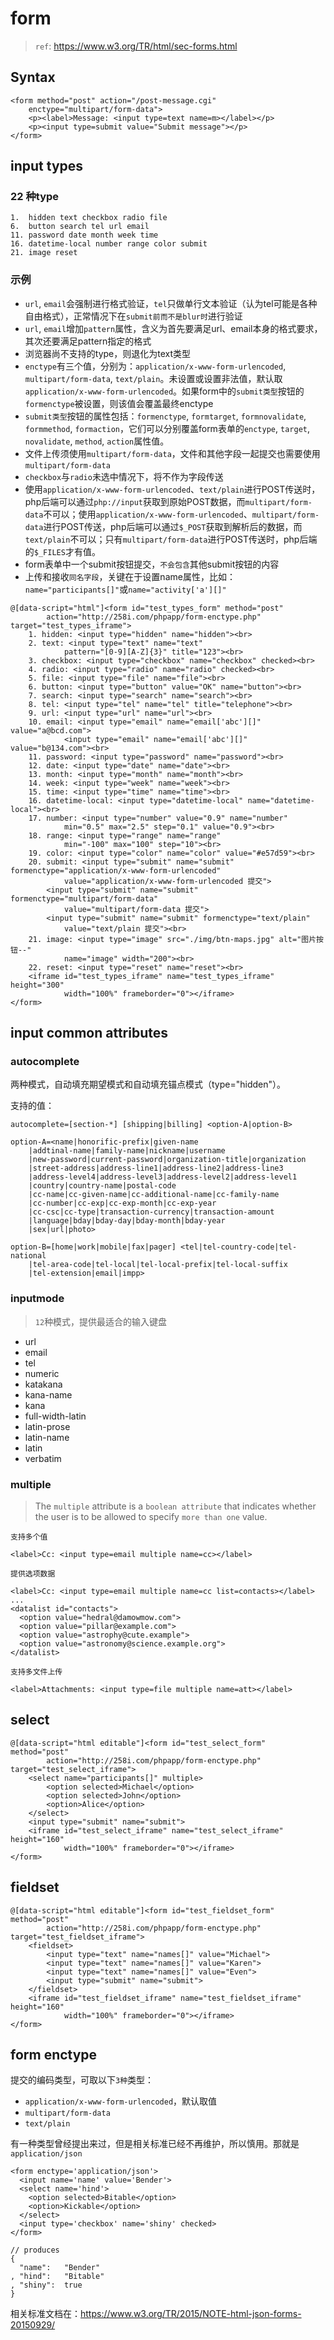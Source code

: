 # form

> `ref`: <https://www.w3.org/TR/html/sec-forms.html>


<style type="text/css">
@import "http://258i.com/static/bower_components/snippets/css/mp/style.css";
#test_types_form input {
    vertical-align: middle;
}
</style>
<script src="http://258i.com/static/bower_components/snippets/js/mp/fly.js"></script>


## Syntax

    <form method="post" action="/post-message.cgi"
        enctype="multipart/form-data">
        <p><label>Message: <input type=text name=m></label></p>
        <p><input type=submit value="Submit message"></p>
    </form>

## input types

### 22 种type

    1.  hidden text checkbox radio file 
    6.  button search tel url email
    11. password date month week time
    16. datetime-local number range color submit
    21. image reset

### 示例

* `url`, `email`会强制进行格式验证，`tel`只做单行文本验证（认为tel可能是各种自由格式），正常情况下在`submit前而不是blur时`进行验证
* `url`, `email`增加`pattern`属性，含义为首先要满足url、email本身的格式要求，其次还要满足pattern指定的格式
* 浏览器尚不支持的type，则退化为text类型
* `enctype`有三个值，分别为：`application/x-www-form-urlencoded`, `multipart/form-data`, `text/plain`。未设置或设置非法值，默认取`application/x-www-form-urlencoded`。如果form中的`submit类型`按钮的`formenctype`被设置，则该值会覆盖最终enctype
* `submit类型`按钮的属性包括：`formenctype`, `formtarget`, `formnovalidate`, `formmethod`, `formaction`，它们可以分别覆盖form表单的`enctype`, `target`, `novalidate`, `method`, `action`属性值。
* 文件上传须使用`multipart/form-data`，文件和其他字段一起提交也需要使用`multipart/form-data`
* `checkbox`与`radio`未选中情况下，将不作为字段传送
* 使用`application/x-www-form-urlencoded`、`text/plain`进行POST传送时，php后端可以通过`php://input`获取到原始POST数据，而`multipart/form-data`不可以；使用`application/x-www-form-urlencoded`、`multipart/form-data`进行POST传送，php后端可以通过`$_POST`获取到解析后的数据，而`text/plain`不可以；只有`multipart/form-data`进行POST传送时，php后端的`$_FILES`才有值。
* form表单中一个submit按钮提交，`不会包含`其他submit按钮的内容
* 上传和接收`同名字段`，关键在于设置name属性，比如：`name="participants[]"`或`name="activity['a'][]"`



<div id="test_types" class="test">
<div class="test-container">

    @[data-script="html"]<form id="test_types_form" method="post" 
            action="http://258i.com/phpapp/form-enctype.php" target="test_types_iframe">
        1. hidden: <input type="hidden" name="hidden"><br>
        2. text: <input type="text" name="text" 
                pattern="[0-9][A-Z]{3}" title="123"><br>
        3. checkbox: <input type="checkbox" name="checkbox" checked><br>
        4. radio: <input type="radio" name="radio" checked><br>
        5. file: <input type="file" name="file"><br>
        6. button: <input type="button" value="OK" name="button"><br>
        7. search: <input type="search" name="search"><br>
        8. tel: <input type="tel" name="tel" title="telephone"><br>
        9. url: <input type="url" name="url"><br>
        10. email: <input type="email" name="email['abc'][]" value="a@bcd.com">
                <input type="email" name="email['abc'][]" value="b@134.com"><br>
        11. password: <input type="password" name="password"><br>
        12. date: <input type="date" name="date"><br>
        13. month: <input type="month" name="month"><br>
        14. week: <input type="week" name="week"><br>
        15. time: <input type="time" name="time"><br>
        16. datetime-local: <input type="datetime-local" name="datetime-local"><br>
        17. number: <input type="number" value="0.9" name="number" 
                min="0.5" max="2.5" step="0.1" value="0.9"><br>
        18. range: <input type="range" name="range" 
                min="-100" max="100" step="10"><br>
        19. color: <input type="color" name="color" value="#e57d59"><br>
        20. submit: <input type="submit" name="submit" formenctype="application/x-www-form-urlencoded"
                value="application/x-www-form-urlencoded 提交">
            <input type="submit" name="submit" formenctype="multipart/form-data"
                value="multipart/form-data 提交">
            <input type="submit" name="submit" formenctype="text/plain"
                value="text/plain 提交"><br>
        21. image: <input type="image" src="./img/btn-maps.jpg" alt="图片按钮--" 
                name="image" width="200"><br>
        22. reset: <input type="reset" name="reset"><br>
        <iframe id="test_types_iframe" name="test_types_iframe" height="300" 
                width="100%" frameborder="0"></iframe>
    </form>

</div>
<div class="test-console"></div>
<div class="test-panel">
</div>
</div>



## input common attributes

### autocomplete

两种模式，自动填充期望模式和自动填充锚点模式（type="hidden"）。

支持的值：

    autocomplete=[section-*] [shipping|billing] <option-A|option-B> 

    option-A=<name|honorific-prefix|given-name
        |addtinal-name|family-name|nickname|username
        |new-password|current-password|organization-title|organization
        |street-address|address-line1|address-line2|address-line3
        |address-level4|address-level3|address-level2|address-level1
        |country|country-name|postal-code
        |cc-name|cc-given-name|cc-additional-name|cc-family-name
        |cc-number|cc-exp|cc-exp-month|cc-exp-year
        |cc-csc|cc-type|transaction-currency|transaction-amount
        |language|bday|bday-day|bday-month|bday-year
        |sex|url|photo>

    option-B=[home|work|mobile|fax|pager] <tel|tel-country-code|tel-national
        |tel-area-code|tel-local|tel-local-prefix|tel-local-suffix
        |tel-extension|email|impp>





### inputmode
> `12`种模式，提供最适合的输入键盘
* url
* email
* tel
* numeric
* katakana
* kana-name
* kana
* full-width-latin
* latin-prose
* latin-name
* latin
* verbatim


### multiple

> The `multiple` attribute is a `boolean attribute` that indicates whether the user is to be allowed to specify `more than one` value.

`支持多个值`

    <label>Cc: <input type=email multiple name=cc></label>

`提供选项数据`

    <label>Cc: <input type=email multiple name=cc list=contacts></label>
    ...
    <datalist id="contacts">
      <option value="hedral@damowmow.com">
      <option value="pillar@example.com">
      <option value="astrophy@cute.example">
      <option value="astronomy@science.example.org">
    </datalist>

`支持多文件上传`

    <label>Attachments: <input type=file multiple name=att></label>



## select

<div id="test_select" class="test">
<div class="test-container">

    @[data-script="html editable"]<form id="test_select_form" method="post" 
            action="http://258i.com/phpapp/form-enctype.php" target="test_select_iframe">
        <select name="participants[]" multiple>
            <option selected>Michael</option> 
            <option selected>John</option> 
            <option>Alice</option> 
        </select>
        <input type="submit" name="submit">
        <iframe id="test_select_iframe" name="test_select_iframe" height="160" 
                width="100%" frameborder="0"></iframe>
    </form>

</div>
<div class="test-console"></div>
<div class="test-panel">
</div>
</div>




## fieldset

<div id="test_fieldset" class="test">
<div class="test-container">

    @[data-script="html editable"]<form id="test_fieldset_form" method="post" 
            action="http://258i.com/phpapp/form-enctype.php" target="test_fieldset_iframe">
        <fieldset>
            <input type="text" name="names[]" value="Michael">
            <input type="text" name="names[]" value="Karen">
            <input type="text" name="names[]" value="Even">
            <input type="submit" name="submit">
        </fieldset>
        <iframe id="test_fieldset_iframe" name="test_fieldset_iframe" height="160" 
                width="100%" frameborder="0"></iframe>
    </form>

</div>
<div class="test-console"></div>
<div class="test-panel">
</div>
</div>




## form enctype

提交的编码类型，可取以下`3种`类型：

* `application/x-www-form-urlencoded`，默认取值
* `multipart/form-data`
* `text/plain`

有一种类型曾经提出来过，但是相关标准已经不再维护，所以慎用。那就是`application/json`

    <form enctype='application/json'>
      <input name='name' value='Bender'>
      <select name='hind'>
        <option selected>Bitable</option>
        <option>Kickable</option>
      </select>
      <input type='checkbox' name='shiny' checked>
    </form>

    // produces
    {
      "name":   "Bender"
    , "hind":   "Bitable"
    , "shiny":  true
    }

相关标准文档在：<https://www.w3.org/TR/2015/NOTE-html-json-forms-20150929/>





